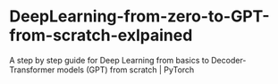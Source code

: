 # DeepLearning-from-zero-to-GPT-from-scratch-exlpained
A step by step guide for Deep Learning from basics to Decoder-Transformer models (GPT) from scratch | PyTorch
